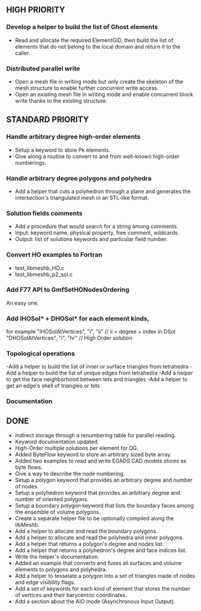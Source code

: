 ## HIGH PRIORITY

### Develop a helper to build the list of Ghost elements
- Read and allocate the required ElementGID, then build the list of elements that do not belong to the local domain and return it to the caller.

### Distributed parallel write
- Open a mesh file in writing mode but only create the skeleton of the mesh structure to enable further concurrent write access.
- Open an existing mesh file in writing mode and enable concurrent block write thanks to the existing structure.

## STANDARD PRIORITY

### Handle arbitrary degree high-order elements
- Setup a keyword to store Pk elements.
- Give along a routine to convert to and from well-known high-order numberings.

### Handle arbitrary degree polygons and polyhedra
- Add a helper that cuts a polyhedron through a plane and generates the intersection's triangulated mesh in an STL-like format.

### Solution fields comments
- Add a procedure that would search for a string among comments.
- Input:  keyword name, physical property, free comment, wildcards.
- Output: list of solutions keywords and particular field number.

### Convert HO examples to Fortran
- test_libmeshb_HO.c
- test_libmeshb_p2_sol.c

### Add F77 API to GmfSetHONodesOrdering
An easy one.

### Add IHOSol* + DHOSol* for each element kinds,
for example
"IHOSolAtVertices",                           "i", "ii" // ii = degree + index in DSol
"DHOSolAtVertices",                           "i", "hr" // High Order solution

### Topological operations
-Add a helper to build the list of inner or surface triangles from tetrahedra
-Add a helper to build the list of unique edges from tetrahedra
-Add a helper to get the face neighborhood between tets and triangles
-Add a helper to get an edge's shell of triangles or tets

### Documentation

## DONE

- Indirect storage through a renumbering table for parallel reading.
- Keyword documentation updated.
- High-Order multiple solutions per element for DG.
- Added ByteFlow keyword to store an arbitrary sized byte array.
- Added two examples to read and write EGADS CAD models stores as byte flows.
- Give a way to describe the node numbering.
- Setup a polygon keyword that provides an arbitrary degree and number of nodes.
- Setup a polyhedron keyword that provides an arbitrary degree and number of oriented polygons.
- Setup a boundary polygon keyword that lists the boundary faces among the ensemble of volume polygons.
- Create a separate helper file to be optionally compiled along the libMeshb.
- Add a helper to allocate and read the boundary polygons.
- Add a helper to allocate and read the polyhedra and inner polygons.
- Add a helper that returns a polygon's degree and nodes list.
- Add a helper that returns a polyhedron's degree and face indices list.
- Write the helper's documentation.
- Added an example that converts and fuses all surfaces and volume elements to polygons and polyhedra.
- Add a helper to tesselate a polygon into a set of triangles made of nodes and edge visibility flags.
- Add a set of keywords for each kind of element that stores the number of vertices and their barycentric coordinates.
- Add a section about the AIO mode (Asynchronous Input Output).
